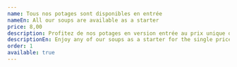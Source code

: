 ```yaml
---
name: Tous nos potages sont disponibles en entrée
nameEn: All our soups are available as a starter
price: 8,00
description: Profitez de nos potages en version entrée au prix unique de 8€.
descriptionEn: Enjoy any of our soups as a starter for the single price of €8.
order: 1
available: true
---
```

